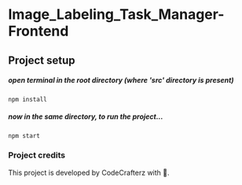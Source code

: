 ﻿# Image_Labeling_Task_Manager-Frontend


<!-- ## Project presentation

- [**Part 1**]() -->


## Project setup

##### open terminal in the root directory (where 'src' directory is present)
```
npm install
```

##### now in the same directory, to run the project...
```
npm start
```

### Project credits

This project is developed by CodeCrafterz with 💙.
